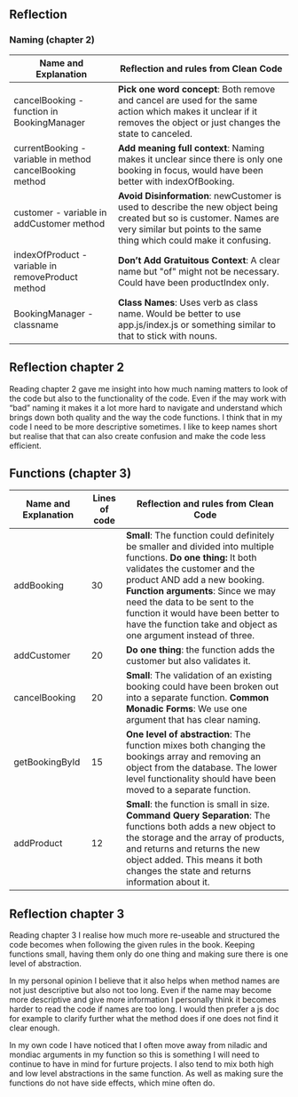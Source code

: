 ## Reflection

### Naming (chapter 2)
|Name and Explanation  | Reflection and rules from Clean Code |
| ----  | ---- |
| cancelBooking - function in BookingManager |**Pick one word concept**: Both remove and cancel are used for the same action which makes it unclear if it removes the object or just changes the state to canceled.|
|currentBooking - variable in method cancelBooking method  | **Add meaning full context**: Naming makes it unclear since there is only one booking  in focus, would have been better with indexOfBooking. |
| customer - variable in addCustomer method  | **Avoid Disinformation**: newCustomer is used to describe the new object being created but so is customer. Names are very similar but points to the same thing which could make it confusing. |
| indexOfProduct - variable in removeProduct method | **Don’t Add Gratuitous Context**: A clear name but "of" might not be necessary. Could have been productIndex only.  |
| BookingManager - classname  |  **Class Names**: Uses verb as class name. Would be better to use app.js/index.js or something similar to that to stick with nouns.  |

## Reflection chapter 2

Reading chapter 2 gave me insight into how much naming matters to look of the code but also to the functionality of the code. Even if the may work with “bad” naming it makes it a lot more hard to navigate and understand which brings down both quality and the way the code functions. I think that in my code I need to be more descriptive sometimes. I like to keep names short but realise that that can also create confusion and make the code less efficient. 

## Functions (chapter 3)
|Name and Explanation  | Lines of code | Reflection and rules from Clean Code |
| ----  | ---- |---- |
| addBooking  | 30   | **Small**: The function could definitely be smaller and divided into multiple functions. **Do one thing:** It both validates the customer and the product AND add a new booking. **Function arguments**: Since we may need the data to be sent to the function it would have been better to have the function take and object as one argument instead of three.|
| addCustomer  | 20  | **Do one thing**: the function adds the customer but also validates it.  |
| cancelBooking  | 20 |**Small**: The validation of an existing booking could have been broken out into a separate function. **Common Monadic Forms**: We use one argument that has clear naming.|
|  getBookingById  | 15  |**One level of abstraction**: The function mixes both changing the bookings array and removing an object from the database. The lower level functionality should have been moved to a separate function.  |
| addProduct |  12 | **Small**: the function is small in size. **Command Query Separation**: The functions both adds a new object to the storage and the array of products, and returns and returns the new object added. This means it both changes the state and returns information about it.   |

## Reflection chapter 3

Reading chapter 3 I realise how much more re-useable and structured the code becomes when following the given rules in the book. Keeping functions small, having them only do one thing and making sure there is one level of abstraction. 

In my personal opinion I believe that it also helps when method names are not just descriptive but also not too long. Even if the name may become more descriptive and give more information I personally think it becomes harder to read the code if names are too long. I would then prefer a js doc for example to clarify further what the method does if one does not find it clear enough. 

In my own code I have noticed that I often move away from niladic and mondiac arguments in my function so this is something I will need to continue to have in mind for furture projects. I also tend to mix both high and low level abstractions in the same function. As well as making sure the functions do not have side effects, which mine often do. 